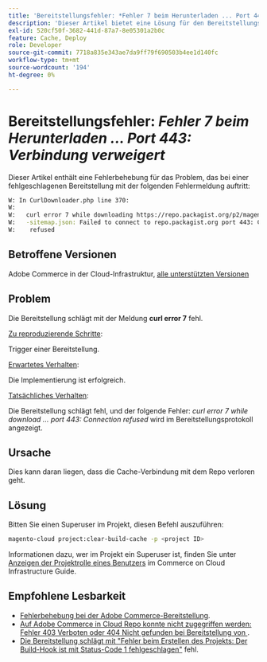 ```yaml
---
title: 'Bereitstellungsfehler: *Fehler 7 beim Herunterladen ... Port 443: Verbindung verweigert*'
description: 'Dieser Artikel bietet eine Lösung für den Bereitstellungsfehler: *"Fehler 7 beim Herunterladen ... Port 443: Verbindung verweigert"*.'
exl-id: 520cf50f-3682-441d-87a7-8e05301a2b0c
feature: Cache, Deploy
role: Developer
source-git-commit: 7718a835e343ae7da9ff79f690503b4ee1d140fc
workflow-type: tm+mt
source-wordcount: '194'
ht-degree: 0%

---
```


# Bereitstellungsfehler: *Fehler 7 beim Herunterladen ... Port 443: Verbindung verweigert*

Dieser Artikel enthält eine Fehlerbehebung für das Problem, das bei einer fehlgeschlagenen Bereitstellung mit der folgenden Fehlermeldung auftritt:

```bash
W: In CurlDownloader.php line 370:
W:
W:   curl error 7 while downloading https://repo.packagist.org/p2/magento/module
W:   -sitemap.json: Failed to connect to repo.packagist.org port 443: Connection
W:    refused
```

## Betroffene Versionen

Adobe Commerce in der Cloud-Infrastruktur, [alle unterstützten Versionen](https://www.adobe.com/content/dam/cc/en/legal/terms/enterprise/pdfs/Adobe-Commerce-Software-Lifecycle-Policy.pdf)

## Problem

Die Bereitstellung schlägt mit der Meldung **curl error 7** fehl.

<u>Zu reproduzierende Schritte</u>:

Trigger einer Bereitstellung.

<u>Erwartetes Verhalten</u>:

Die Implementierung ist erfolgreich.

<u>Tatsächliches Verhalten</u>:

Die Bereitstellung schlägt fehl, und der folgende Fehler: *curl error 7 while download ... port 443: Connection refused* wird im Bereitstellungsprotokoll angezeigt.

## Ursache

Dies kann daran liegen, dass die Cache-Verbindung mit dem Repo verloren geht.

## Lösung

Bitten Sie einen Superuser im Projekt, diesen Befehl auszuführen:

```bash
magento-cloud project:clear-build-cache -p <project ID>
```

Informationen dazu, wer im Projekt ein Superuser ist, finden Sie unter [Anzeigen der Projektrolle eines Benutzers](/docs/commerce-cloud-service/user-guide/project/user-access.html?lang=en#view-a-user’s-project-role) im Commerce on Cloud Infrastructure Guide.

## Empfohlene Lesbarkeit

* [Fehlerbehebung bei der Adobe Commerce-Bereitstellung](/docs/commerce-knowledge-base/kb/troubleshooting/deployment/magento-deployment-troubleshooter.html).
* [Auf Adobe Commerce in Cloud Repo konnte nicht zugegriffen werden: Fehler 403 Verboten oder 404 Nicht gefunden bei Bereitstellung von ](/docs/commerce-knowledge-base/kb/troubleshooting/deployment/magento-commerce-cloud-repo-could-not-be-accessed-403-forbidden-or-404-not-found-error-when-deploying.html).
* [Die Bereitstellung schlägt mit &quot;Fehler beim Erstellen des Projekts: Der Build-Hook ist mit Status-Code 1 fehlgeschlagen&quot;](/docs/commerce-knowledge-base/kb/troubleshooting/deployment/deployment-fails-with-error-building-project-the-build-hook-failed-with-status-code-1.html) fehl.
